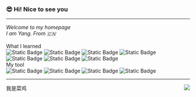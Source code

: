 ### 😎 Hi! Nice to see you
****
*Welcome to my homepage*  
*I am Yang. From 🇨🇳*  
<br>
What I learned  
![Static Badge](https://img.shields.io/badge/python-3.10-orange?logo=python&logoColor=orange&link=https%3A%2F%2Fwww.runoob.com%2Fpython%2Fpython-tutorial.html)
![Static Badge](https://img.shields.io/badge/vue.js-3-green?logo=vue.js&logoColor=green&link=https%3A%2F%2Fcn.vuejs.org%2Fguide%2Fintroduction.html%23the-progressive-framework)
![Static Badge](https://img.shields.io/badge/HTML5-%23e54d26?logo=HTML5&logoColor=white&link=https%3A%2F%2Fwww.runoob.com%2Fhtml%2Fhtml-tutorial.html)
![Static Badge](https://img.shields.io/badge/CSS%20-%234a90e2?logo=CSS3&logoColor=#1572B6&link=https%3A%2F%2Fwww.runoob.com%2Fcss%2Fcss-tutorial.html)
![Static Badge](https://img.shields.io/badge/JavaScript%20-%23f7df1e?logo=javascript&logoColor=white&link=https%3A%2F%2Fwww.runoob.com%2Fjs%2Fjs-tutorial.html)
![Static Badge](https://img.shields.io/badge/MySQL-white?logo=MySQL&logoColor=%2369A9E3&link=https%3A%2F%2Fwww.runoob.com%2Fmysql%2Fmysql-tutorial.html)
![Static Badge](https://img.shields.io/badge/Linux-%23a5cbee?logo=Linux&logoColor=black&link=https%3A%2F%2Fwww.runoob.com%2Flinux%2Flinux-tutorial.html)
<br>
My tool  
![Static Badge](https://img.shields.io/badge/IntelliJ%20IDEA-%23000000?logo=IntelliJ%20IDEA&logoColor=%23FFF)
![Static Badge](https://img.shields.io/badge/Visual%20Studio%20Code-%23007ACC?logo=Visual%20Studio%20Code&logoColor=%23FFF)
![Static Badge](https://img.shields.io/badge/PyCharm-%23000000?logo=PyCharm&logoColor=%23FFF)
![Static Badge](https://img.shields.io/badge/%20Eclipse%20IDE-%232C2255?logo=Eclipse%20IDE&logoColor=%23fff)
****
<div>
  <span align="left">我是菜鸡</span>
  <img src="https://github-readme-stats.vercel.app/api?username=MaYang666&show_icons=true&theme=radical" align="right"/>
</div>
<!--
**MaYang666/MaYang666** is a ✨ _special_ ✨ repository because its `README.md` (this file) appears on your GitHub profile.

Here are some ideas to get you started:

- 🔭 I’m currently working on ...
- 🌱 I’m currently learning ...
- 👯 I’m looking to collaborate on ...
- 🤔 I’m looking for help with ...
- 💬 Ask me about ...
- 📫 How to reach me: ...
- 😄 Pronouns: ...
- ⚡ Fun fact: ...
-->
